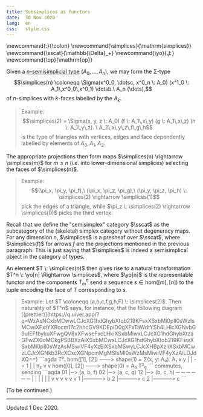```yaml
---
title: Subsimplices as functors
date:  30 Nov 2020
lang:  en
css:   style.css
---
```


\newcommand{\:}{\colon}
\newcommand{\simplices}{\mathrm{simplices}}
\newcommand{\sscat}{\mathbb{\Delta}_+}
\newcommand{\yo}{よ}
\newcommand{\op}{\mathrm{op}}

Given a [$n$-semisimplicial type](https://ncatlab.org/homotopytypetheory/show/semi-simplicial+types) $(A_0, \dotsc, A_n)$, we may form the Σ-type
$$\simplices(n) \coloneqq \Sigma(x^0_0, \dotsc, x^0_n \: A_0) (x^1_0 \: A_1\,x^0_0\,x^0_1) \dotsb.\ A_n (\dots),$$
of $n$-simplices with $k$-faces labelled by the $A_k$.

> Example:
$$\simplices(2) =
    \Sigma(x, y, z \: A_0) (f \: A_1\,x\,y) (g \: A_1\,x\,z) (h \: A_1\,y\,z).
	  \ A_2\,x\,y\,z\,f\,g\,h$$
is the type of triangles with vertices, edges and face dependently labelled by elements of $A_0, A_1, A_2.$

The appropriate projections then form maps $\simplices(n) \rightarrow \simplices(m)$ for $m \leq n$ (i.e. into lower-dimensional simplices) selecting the faces of $\simplices(n)$.

> Example:
$$(\pi_x, \pi_y, \pi_f),\ (\pi_x, \pi_z, \pi_g),\ (\pi_y, \pi_z, \pi_h) \: \simplices(2) \rightarrow \simplices(1)$$
pick the edges of a triangle, while $\pi_z \: \simplices(2) \rightarrow \simplices(0)$ picks the third vertex.

Recall that we define the "semisimplex" category $\sscat$ as the subcategory of the (skeletal) simplex category without degeneracy maps.
For any dimension $n$, $\simplices$ is a presheaf over $\sscat$, where $\simplices(f)$ for arrows $f$ are the projections mentioned in the previous paragraph.
This is just saying that $\simplices$ is indeed a semisimplical object in the category of types.

An element $T \: \simplices(n)$ then gives rise to a natural transformation $T^n \: \yo[n] \Rightarrow \simplices$, where $\yo[n]$ is the representable functor and the components $T^n_m$ send a sequence $s \in \mathrm{hom}([m], [n])$ to the tuple encoding the face of $T$ corresponding to $s$.

<blockquote>
Example:
Let $T \coloneqq (a,b,c,f,g,h,F) \: \simplices(2)$.
Then naturality of $T^n$ says, for instance, that the following diagram [(prettier)](https://q.uiver.app/?q=WzAsNCxbMCwwLCJcXG1hdGhybXtob219KFsxXSxbMl0pIl0sWzIsMCwiXFxtYXRocm17c2hhcGV9KDEpID0gXFxTaWdtYSh4LHlcXGNvbG9uIEFfbykuXFwgQV8xXFwseFxcLHkiXSxbMiwxLCJcXG1hdGhybXtzaGFwZX0oMCkgPSBBXzAiXSxbMCwxLCJcXG1hdGhybXtob219KFswXSxbMl0pIl0sWzAsMSwiVF4yXzEiXSxbMSwyLCJcXHBpXzIiXSxbMCwzLCJcXGNkb3RcXCxcXGNpcmMgMSIsMl0sWzMsMiwiVF4yXzAiLDJdXQ==)
```agda
                  T²₁
    hom([1], [2]) ───> shape(1) = Σ(x, y: A₀). A₁ x y
          |               |
    - ∘ 1 |               | π₂
          v               v
    hom([0], [2]) ───> shape(0) = A₀
                  T²₀
```
commutes, sending
```agda
01 |─> (a, b, f)    02 |─> (a, c, g)    12 |─> (b, c, h)
 ─         ─         ─         ─         ─         ─
 |         |         |         |         |         |
 v         v         v         v         v         v
 1 |─────> b         2 |─────> c         2 |─────> c
```
</blockquote>

(To be continued.)

---
Updated 1 Dec 2020.
